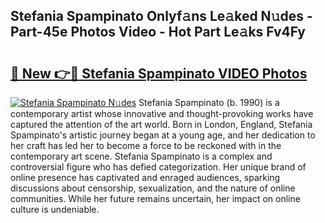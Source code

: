 ## Stefania Spampinato Onlyf𝚊ns Le𝚊ked N𝚞des - Part-45e Photos Video - Hot Part Le𝚊ks Fv4Fy

# <h2><a href="http://ac42130.deff.icu/?id=Stefania+Spampinato">🔗 New 👉🔴 Stefania Spampinato VIDEO Photos</a></h2>

[![Stefania Spampinato N𝚞des](https://i.imgur.com/rIISA9y.gif)](http://ac42130.deff.icu/?id=Stefania+Spampinato)
Stefania Spampinato (b. 1990) is a contemporary artist whose innovative and thought-provoking works have captured the attention of the art world. Born in London, England, Stefania Spampinato's artistic journey began at a young age, and her dedication to her craft has led her to become a force to be reckoned with in the contemporary art scene. Stefania Spampinato is a complex and controversial figure who has defied categorization. Her unique brand of online presence has captivated and enraged audiences, sparking discussions about censorship, sexualization, and the nature of online communities. While her future remains uncertain, her impact on online culture is undeniable.
